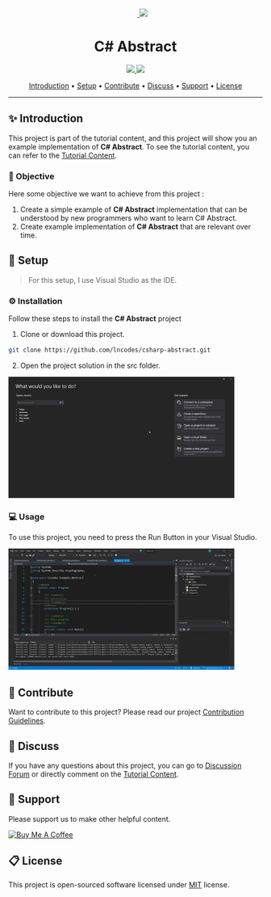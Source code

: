 <br>
<p align="center">
  &nbsp;&nbsp;&nbsp;&nbsp;&nbsp;&nbsp;&nbsp;<a href="https://lncodes.com">
    <img src="https://lncodes.com/wp-content/uploads/2020/09/lncodes-logo-animated.gif" height="175"></img>
  </a>
</p>

<h1 align="center">C# Abstract</h1>
<p align="center">
  <a href="https://github.com/lncodes/csharp-abstract/actions/workflows/build.yml">
      <img src="https://github.com/lncodes/csharp-abstract/actions/workflows/build.yml/badge.svg">
  </a> 
  <a href="https://sonarcloud.io/dashboard?id=lncodes_csharp-abstract">
      <img src="https://sonarcloud.io/api/project_badges/measure?project=lncodes_csharp-abstract&metric=alert_status">
  </a>
</p>

<p align="center">
  <a href="#introduction">Introduction</a> •
  <a href="#setup">Setup</a> •
  <a href="#contribute">Contribute</a> •
  <a href="#discuss">Discuss</a> •
  <a href="#support">Support</a> •
  <a href="#license">License</a>
</p>

---

<h2 id="introduction">✨ Introduction</h2>

This project is part of the tutorial content, and this project will show you an example implementation of **C# Abstract**. To see the tutorial content, you can refer to the [Tutorial Content](https://lncodes.com/tutorial/csharp/abstract/). 

<h3 id="objective">🎯 Objective</h3>

Here some objective we want to achieve from this project :
1. Create a simple example of **C# Abstract** implementation that can be understood by new programmers who want to learn C# Abstract.
2. Create example implementation of **C# Abstract** that are relevant over time.

<h2 id="setup">🧰 Setup </h2>

> For this setup, I use Visual Studio as the IDE.
### ⚙️ Installation 
Follow these steps to install the **C# Abstract** project
1. Clone or download this project.
``` bash 
git clone https://github.com/lncodes/csharp-abstract.git
```
2. Open the project solution in the src folder.

<img src="media/open-project.gif" height="240"/>

### 💻 Usage
To use this project, you need to press the Run Button in your Visual Studio.

<img src="media/run-project.gif" height="240"/>

<h2 id="contribute">💖 Contribute</h2>

Want to contribute to this project? Please read our project [Contribution Guidelines](CONTRIBUTING.md).

<h2 id="discuss">💬 Discuss</h2>

If you have any questions about this project, you can go to [Discussion Forum](https://github.com/lncodes/csharp-abstract/discussions) or directly comment on the [Tutorial Content](https://lncodes.com/tutorial/csharp/abstract/).

<h2 id="support">💌 Support</h2>

Please support us to make other helpful content.

<a href="https://www.buymeacoffee.com/lncodes" target="_blank"><img src="https://cdn.buymeacoffee.com/buttons/v2/default-yellow.png" alt="Buy Me A Coffee" height="64"></a>

<h2 id="license"> 📋 License</h2>

This project is open-sourced software licensed under [MIT](https://github.com/lncodes/csharp-abstract/blob/master/LICENSE) license.